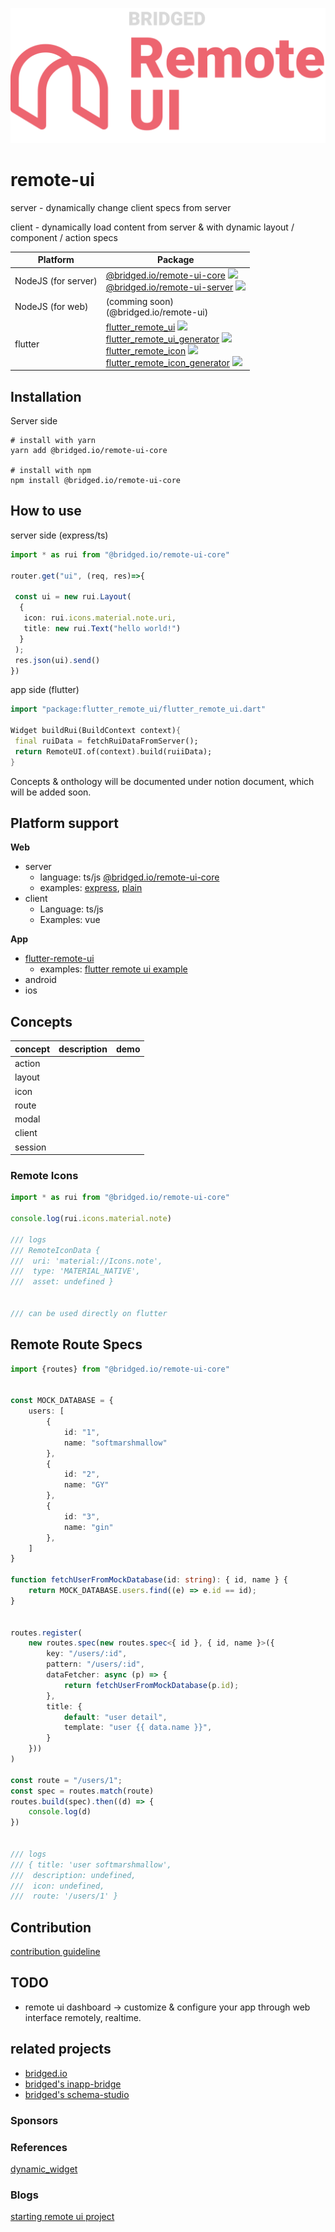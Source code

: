 ![logo](docs/logo.png)



# remote-ui



server - dynamically change client specs from server

client - dynamically load content from server & with dynamic layout / component / action specs



| Platform            | Package                                                      |
| ------------------- | ------------------------------------------------------------ |
| NodeJS (for server) | [@bridged.io/remote-ui-core](./core) [![](https://img.shields.io/badge/npm-latest-brightgreen)](https://www.npmjs.com/package/@bridged.io/remote-ui-core)<br />[@bridged.io/remote-ui-server](./server) [![](https://img.shields.io/badge/npm-latest-brightgreen)](https://www.npmjs.com/package/@bridged.io/remote-ui-server) |
| NodeJS (for web)    | (comming soon)<br />(@bridged.io/remote-ui)                  |
| flutter             | [flutter_remote_ui](./flutter) [![](https://img.shields.io/badge/pub-latest-brightgreen)](https://pub.dev/packages/flutter_remote_ui)<br />[flutter_remote_ui_generator](./flutter/packages/flutter_remote_ui_generator) [![](https://img.shields.io/badge/pub-latest-brightgreen)](https://pub.dev/packages/flutter_remote_ui_generator)<br />[flutter_remote_icon](./flutter/packages/flutter_remote_icon) [![](https://img.shields.io/badge/pub-latest-brightgreen)](https://pub.dev/packages/flutter_remote_icon)<br />[flutter_remote_icon_generator](./flutter/packages/flutter_remote_icon_generator) [![](https://img.shields.io/badge/pub-latest-brightgreen)](https://pub.dev/packages/flutter_remote_icon_generator) |





## Installation

Server side

```shell
# install with yarn
yarn add @bridged.io/remote-ui-core

# install with npm
npm install @bridged.io/remote-ui-core
```








## How to use
server side (express/ts)
```ts
import * as rui from "@bridged.io/remote-ui-core"

router.get("ui", (req, res)=>{

 const ui = new rui.Layout(
  {
   icon: rui.icons.material.note.uri,
   title: new rui.Text("hello world!")
  }
 );
 res.json(ui).send()
})
```



app side (flutter)
```dart
import "package:flutter_remote_ui/flutter_remote_ui.dart"

Widget buildRui(BuildContext context){
 final ruiData = fetchRuiDataFromServer();
 return RemoteUI.of(context).build(ruiiData);
}
```



Concepts & onthology will be documented under notion document, which will be added soon.



## Platform support

**Web**

* server
  * language: ts/js [@bridged.io/remote-ui-core](https://github.com/softmarshmallow/remote-ui/tree/master/core)
  * examples: [express](https://github.com/softmarshmallow/remote-ui/tree/master/server/examples/express), [plain](https://github.com/softmarshmallow/remote-ui/tree/master/server/examples/plain)
* client
  * Language: ts/js
  * Examples: vue


**App**

* [flutter-remote-ui](https://github.com/softmarshmallow/remote-ui/tree/master/flutter)
  * examples: [flutter remote ui example](https://github.com/softmarshmallow/remote-ui/tree/master/flutter/example)
* android
* ios


## Concepts
| concept            | description  | demo  |
| ------------------- | ------------------------------------------------------------ | ------------------------------------------------------------ |
| action |                                                              | |
| layout | | |
| icon | | |
| route | | |
| modal | | |
| client | | |
| session | | |


### Remote Icons

```typescript
import * as rui from "@bridged.io/remote-ui-core"

console.log(rui.icons.material.note)

/// logs 
/// RemoteIconData {
///  uri: 'material://Icons.note',
///  type: 'MATERIAL_NATIVE',
///  asset: undefined }


/// can be used directly on flutter
```

## Remote Route Specs

```typescript
import {routes} from "@bridged.io/remote-ui-core"


const MOCK_DATABASE = {
    users: [
        {
            id: "1",
            name: "softmarshmallow"
        },
        {
            id: "2",
            name: "GY"
        },
        {
            id: "3",
            name: "gin"
        },
    ]
}

function fetchUserFromMockDatabase(id: string): { id, name } {
    return MOCK_DATABASE.users.find((e) => e.id == id);
}


routes.register(
    new routes.spec(new routes.spec<{ id }, { id, name }>({
        key: "/users/:id",
        pattern: "/users/:id",
        dataFetcher: async (p) => {
            return fetchUserFromMockDatabase(p.id);
        },
        title: {
            default: "user detail",
            template: "user {{ data.name }}",
        }
    }))
)

const route = "/users/1";
const spec = routes.match(route)
routes.build(spec).then((d) => {
    console.log(d)
})


/// logs
/// { title: 'user softmarshmallow',
///  description: undefined,
///  icon: undefined,
///  route: '/users/1' }

```





## Contribution
[contribution guideline](CONTRIBUTING.md)

## TODO
* remote ui dashboard -> customize & configure your app through web interface remotely, realtime.



## related projects
- [bridged.io](https://github.com/softmarshmallow/bridged.io)
- [bridged's inapp-bridge](https://github.com/softmarshmallow/inapp-bridge)
- [bridged's schema-studio](https://github.com/softmarshmallow/schema-studio)


### Sponsors


### References
[dynamic_widget](https://github.com/dengyin2000/dynamic_widget)


### Blogs
[starting remote ui project](https://medium.com/launchers/starting-remote-ui-project-4b1d0841afc2)

